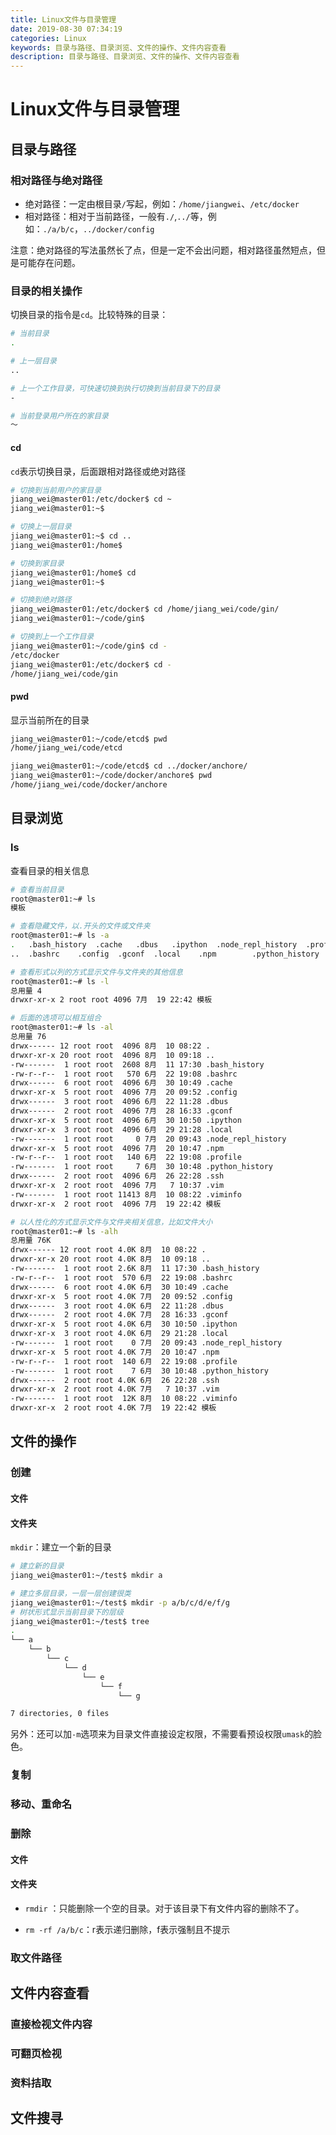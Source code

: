 ```yaml
---
title: Linux文件与目录管理
date: 2019-08-30 07:34:19
categories: Linux
keywords: 目录与路径、目录浏览、文件的操作、文件内容查看
description: 目录与路径、目录浏览、文件的操作、文件内容查看
---
```


# Linux文件与目录管理

## 目录与路径

### 相对路径与绝对路径

- 绝对路径：一定由根目录`/`写起，例如：`/home/jiangwei`、`/etc/docker`
- 相对路径：相对于当前路径，一般有`./`,`../`等，例如：`./a/b/c`，`../docker/config`

注意：绝对路径的写法虽然长了点，但是一定不会出问题，相对路径虽然短点，但是可能存在问题。

### 目录的相关操作

切换目录的指令是`cd`。比较特殊的目录：

```bash
# 当前目录
.

# 上一层目录
..

# 上一个工作目录，可快速切换到执行切换到当前目录下的目录
-

# 当前登录用户所在的家目录
～
```

#### cd

`cd`表示切换目录，后面跟相对路径或绝对路径

```bash
# 切换到当前用户的家目录
jiang_wei@master01:/etc/docker$ cd ~
jiang_wei@master01:~$ 

# 切换上一层目录
jiang_wei@master01:~$ cd ..
jiang_wei@master01:/home$ 

# 切换到家目录
jiang_wei@master01:/home$ cd
jiang_wei@master01:~$

# 切换到绝对路径
jiang_wei@master01:/etc/docker$ cd /home/jiang_wei/code/gin/
jiang_wei@master01:~/code/gin$ 

# 切换到上一个工作目录
jiang_wei@master01:~/code/gin$ cd -
/etc/docker
jiang_wei@master01:/etc/docker$ cd -
/home/jiang_wei/code/gin
```

#### pwd

显示当前所在的目录

```bash
jiang_wei@master01:~/code/etcd$ pwd
/home/jiang_wei/code/etcd

jiang_wei@master01:~/code/etcd$ cd ../docker/anchore/
jiang_wei@master01:~/code/docker/anchore$ pwd
/home/jiang_wei/code/docker/anchore
```



## 目录浏览

### ls

查看目录的相关信息

```bash
# 查看当前目录
root@master01:~# ls
模板

# 查看隐藏文件，以.开头的文件或文件夹
root@master01:~# ls -a
.   .bash_history  .cache   .dbus   .ipython  .node_repl_history  .profile	   .ssh  .viminfo
..  .bashrc	   .config  .gconf  .local    .npm		  .python_history  .vim  模板

# 查看形式以列的方式显示文件与文件夹的其他信息
root@master01:~# ls -l
总用量 4
drwxr-xr-x 2 root root 4096 7月  19 22:42 模板

# 后面的选项可以相互组合
root@master01:~# ls -al
总用量 76
drwx------ 12 root root  4096 8月  10 08:22 .
drwxr-xr-x 20 root root  4096 8月  10 09:18 ..
-rw-------  1 root root  2608 8月  11 17:30 .bash_history
-rw-r--r--  1 root root   570 6月  22 19:08 .bashrc
drwx------  6 root root  4096 6月  30 10:49 .cache
drwxr-xr-x  5 root root  4096 7月  20 09:52 .config
drwx------  3 root root  4096 6月  22 11:28 .dbus
drwx------  2 root root  4096 7月  28 16:33 .gconf
drwxr-xr-x  5 root root  4096 6月  30 10:50 .ipython
drwxr-xr-x  3 root root  4096 6月  29 21:28 .local
-rw-------  1 root root     0 7月  20 09:43 .node_repl_history
drwxr-xr-x  5 root root  4096 7月  20 10:47 .npm
-rw-r--r--  1 root root   140 6月  22 19:08 .profile
-rw-------  1 root root     7 6月  30 10:48 .python_history
drwx------  2 root root  4096 6月  26 22:28 .ssh
drwxr-xr-x  2 root root  4096 7月   7 10:37 .vim
-rw-------  1 root root 11413 8月  10 08:22 .viminfo
drwxr-xr-x  2 root root  4096 7月  19 22:42 模板

# 以人性化的方式显示文件与文件夹相关信息，比如文件大小
root@master01:~# ls -alh
总用量 76K
drwx------ 12 root root 4.0K 8月  10 08:22 .
drwxr-xr-x 20 root root 4.0K 8月  10 09:18 ..
-rw-------  1 root root 2.6K 8月  11 17:30 .bash_history
-rw-r--r--  1 root root  570 6月  22 19:08 .bashrc
drwx------  6 root root 4.0K 6月  30 10:49 .cache
drwxr-xr-x  5 root root 4.0K 7月  20 09:52 .config
drwx------  3 root root 4.0K 6月  22 11:28 .dbus
drwx------  2 root root 4.0K 7月  28 16:33 .gconf
drwxr-xr-x  5 root root 4.0K 6月  30 10:50 .ipython
drwxr-xr-x  3 root root 4.0K 6月  29 21:28 .local
-rw-------  1 root root    0 7月  20 09:43 .node_repl_history
drwxr-xr-x  5 root root 4.0K 7月  20 10:47 .npm
-rw-r--r--  1 root root  140 6月  22 19:08 .profile
-rw-------  1 root root    7 6月  30 10:48 .python_history
drwx------  2 root root 4.0K 6月  26 22:28 .ssh
drwxr-xr-x  2 root root 4.0K 7月   7 10:37 .vim
-rw-------  1 root root  12K 8月  10 08:22 .viminfo
drwxr-xr-x  2 root root 4.0K 7月  19 22:42 模板
```

## 文件的操作

### 创建

#### 文件

#### 文件夹

`mkdir`：建立一个新的目录

```bash
# 建立新的目录
jiang_wei@master01:~/test$ mkdir a

# 建立多层目录，一层一层创建很类
jiang_wei@master01:~/test$ mkdir -p a/b/c/d/e/f/g
# 树状形式显示当前目录下的层级
jiang_wei@master01:~/test$ tree
.
└── a
    └── b
        └── c
            └── d
                └── e
                    └── f
                        └── g

7 directories, 0 files
```

另外：还可以加`-m`选项来为目录文件直接设定权限，不需要看预设权限`umask`的脸色。

### 复制

### 移动、重命名

### 删除

#### 文件

#### 文件夹

- `rmdir` ：只能删除一个空的目录。对于该目录下有文件内容的删除不了。

- `rm -rf /a/b/c`：r表示递归删除，f表示强制且不提示

### 取文件路径

## 文件内容查看

### 直接检视文件内容

### 可翻页检视

### 资料拮取

## 文件搜寻





